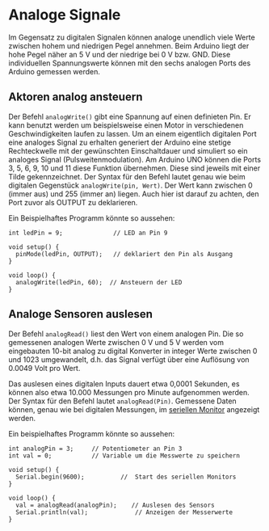 # Analoge Signale

Im Gegensatz zu digitalen Signalen können analoge unendlich viele Werte zwischen hohem und niedrigen Pegel annehmen. Beim Arduino liegt der hohe Pegel näher an 5 V und der niedrige bei 0 V bzw. GND. Diese individuellen Spannungswerte können mit den sechs analogen Ports des Arduino gemessen werden.

## Aktoren analog ansteuern

Der Befehl `analogWrite()` gibt eine Spannung auf einen definieten Pin. Er kann benutzt werden um beispielsweise einen Motor in verschiedenen Geschwindigkeiten laufen zu lassen. Um an einem eigentlich digitalen Port eine analoges Signal zu erhalten generiert der Arduino eine stetige Rechteckwelle mit der gewünschten Einschaltdauer und simuliert so ein analoges Signal (Pulsweitenmodulation). Am Arduino UNO können die Ports 3, 5, 6, 9, 10 und 11 diese Funktion übernehmen. Diese sind jeweils mit einer Tilde gekennzeichnet.
Der Syntax für den Befehl lautet genau wie beim digitalen Gegenstück `analogWrite(pin, Wert)`. Der Wert kann zwischen 0 (immer aus) und 255 (immer an) liegen.
Auch hier ist darauf zu achten, den Port zuvor als OUTPUT zu deklarieren.

Ein Beispielhaftes Programm könnte so aussehen:
```
int ledPin = 9;     		 // LED an Pin 9

void setup() {
  pinMode(ledPin, OUTPUT);   // deklariert den Pin als Ausgang
}

void loop() {
  analogWrite(ledPin, 60);  // Ansteuern der LED
}
```

## Analoge Sensoren auslesen

Der Befehl `analogRead()` liest den Wert von einem analogen Pin. Die so gemessenen analogen Werte zwischen 0 V und 5 V werden vom eingebauten 10-bit analog zu digital Konverter in integer Werte zwischen 0 und 1023 umgewandelt, d.h. das Signal verfügt über eine Auflösung von 0.0049 Volt pro Wert.

Das auslesen eines digitalen Inputs dauert etwa 0,0001 Sekunden, es können also etwa 10.000 Messungen pro Minute aufgenommen werden.
Der Syntax für den Befehl lautet `analogRead(Pin)`. Gemessene Daten können, genau wie bei digitalen Messungen, im [seriellen Monitor](./der_serielle_monitor.md) angezeigt werden.

Ein beispielhaftes Programm könnte so aussehen:
```
int analogPin = 3;     // Potentiometer an Pin 3
int val = 0;           // Variable um die Messwerte zu speichern

void setup() {
  Serial.begin(9600);          //  Start des seriellen Monitors
}

void loop() {
  val = analogRead(analogPin);    // Auslesen des Sensors
  Serial.println(val);             // Anzeigen der Messerwerte
}
```
